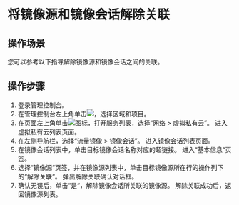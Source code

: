 # 将镜像源和镜像会话解除关联<a name="vpc_mirror_15"></a>
## 操作场景<a name="section3737323205916"></a>
您可以参考以下指导解除镜像源和镜像会话之间的关联。
## 操作步骤<a name="section6137291372"></a>
1.  登录管理控制台。
1.  在管理控制台左上角单击![](figures/icon-region-20.png)，选择区域和项目。
2.  在页面左上角单击![](figures/zh-cn_image_0000001626737410.png)图标，打开服务列表，选择“网络 \> 虚拟私有云”。
    进入虚拟私有云列表页面。
3.  在左侧导航栏，选择“流量镜像 \> 镜像会话”。
    进入镜像会话列表页面。
4.  在镜像会话列表中，单击目标镜像会话名称对应的超链接。
    进入“基本信息“页签。
5.  选择“镜像源“页签，并在镜像源列表中，单击目标镜像源所在行的操作列下的“解除关联“。
    弹出解除关联确认对话框。
6.  确认无误后，单击“是“，解除镜像会话所关联的镜像源。
    解除关联成功后，返回镜像源列表。

